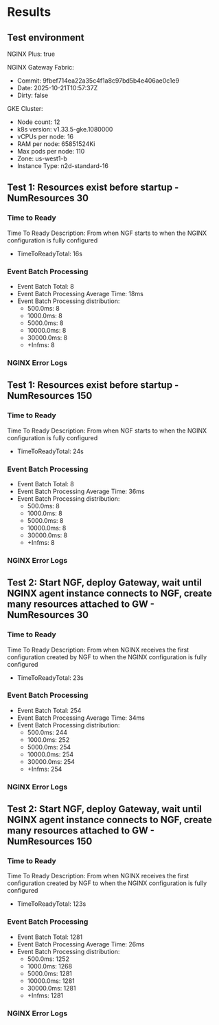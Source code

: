 # Results

## Test environment

NGINX Plus: true

NGINX Gateway Fabric:

- Commit: 9fbef714ea22a35c4f1a8c97bd5b4e406ae0c1e9
- Date: 2025-10-21T10:57:37Z
- Dirty: false

GKE Cluster:

- Node count: 12
- k8s version: v1.33.5-gke.1080000
- vCPUs per node: 16
- RAM per node: 65851524Ki
- Max pods per node: 110
- Zone: us-west1-b
- Instance Type: n2d-standard-16

## Test 1: Resources exist before startup - NumResources 30

### Time to Ready

Time To Ready Description: From when NGF starts to when the NGINX configuration is fully configured
- TimeToReadyTotal: 16s

### Event Batch Processing

- Event Batch Total: 8
- Event Batch Processing Average Time: 18ms
- Event Batch Processing distribution:
	- 500.0ms: 8
	- 1000.0ms: 8
	- 5000.0ms: 8
	- 10000.0ms: 8
	- 30000.0ms: 8
	- +Infms: 8

### NGINX Error Logs

## Test 1: Resources exist before startup - NumResources 150

### Time to Ready

Time To Ready Description: From when NGF starts to when the NGINX configuration is fully configured
- TimeToReadyTotal: 24s

### Event Batch Processing

- Event Batch Total: 8
- Event Batch Processing Average Time: 36ms
- Event Batch Processing distribution:
	- 500.0ms: 8
	- 1000.0ms: 8
	- 5000.0ms: 8
	- 10000.0ms: 8
	- 30000.0ms: 8
	- +Infms: 8

### NGINX Error Logs

## Test 2: Start NGF, deploy Gateway, wait until NGINX agent instance connects to NGF, create many resources attached to GW - NumResources 30

### Time to Ready

Time To Ready Description: From when NGINX receives the first configuration created by NGF to when the NGINX configuration is fully configured
- TimeToReadyTotal: 23s

### Event Batch Processing

- Event Batch Total: 254
- Event Batch Processing Average Time: 34ms
- Event Batch Processing distribution:
	- 500.0ms: 244
	- 1000.0ms: 252
	- 5000.0ms: 254
	- 10000.0ms: 254
	- 30000.0ms: 254
	- +Infms: 254

### NGINX Error Logs

## Test 2: Start NGF, deploy Gateway, wait until NGINX agent instance connects to NGF, create many resources attached to GW - NumResources 150

### Time to Ready

Time To Ready Description: From when NGINX receives the first configuration created by NGF to when the NGINX configuration is fully configured
- TimeToReadyTotal: 123s

### Event Batch Processing

- Event Batch Total: 1281
- Event Batch Processing Average Time: 26ms
- Event Batch Processing distribution:
	- 500.0ms: 1252
	- 1000.0ms: 1268
	- 5000.0ms: 1281
	- 10000.0ms: 1281
	- 30000.0ms: 1281
	- +Infms: 1281

### NGINX Error Logs
